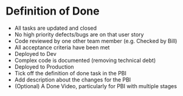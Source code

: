 # Definition of Done

-   All tasks are updated and closed
-   No high priority defects/bugs are on that user story
-   Code reviewed by one other team member (e.g. Checked by Bill)
-   All acceptance criteria have been met
-   Deployed to Dev
-   Complex code is documented (removing technical debt)
-   Deployed to Production
-   Tick off the definition of done task in the PBI
-   Add description about the changes for the PBI
-   (Optional) A Done Video, particularly for PBI with multiple stages
